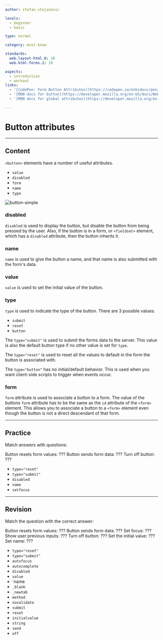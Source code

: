 ```yaml
---
author: stefan.stojanovic

levels:
  - beginner
  - basic

type: normal

category: must-know

standards:
  web.layout-html.0: 10
  web.html-forms.2: 10

aspects:
  - introduction
  - workout
links:
  - '[CodePen: Form Button Attributes](https://codepen.io/enkidevs/pen/BPWEzL){code}'
  - '[MDN docs for button](https://developer.mozilla.org/en-US/docs/Web/HTML/Element/button){website}'
  - '[MDN docs for global attributes](https://developer.mozilla.org/en-US/docs/Web/HTML/Global_attributes){website}'

---
```

# Button attributes
---
## Content

`<button>` elements have a number of useful attributes.

* `value`
* `disabled`
* `form`
* `name`
* `type`

![button-simple](%3Csvg%20xmlns%3D%22http%3A%2F%2Fwww.w3.org%2F2000%2Fsvg%22%20width%3D%22320%22%20height%3D%2257%22%3E%3Cg%20fill%3D%22none%22%20fill-rule%3D%22evenodd%22%3E%3Crect%20width%3D%22320%22%20height%3D%2257%22%20fill%3D%22%23FFF%22%20rx%3D%229%22%2F%3E%3Ctext%20fill%3D%22%23000%22%20font-family%3D%22ArialMT%2C%20Arial%22%20font-size%3D%2211.5%22%3E%3Ctspan%20x%3D%2227%22%20y%3D%2232%22%3ESubmit%20%3C%2Ftspan%3E%3C%2Ftext%3E%3Crect%20width%3D%2250%22%20height%3D%2217%22%20x%3D%2219%22%20y%3D%2220%22%20stroke%3D%22%23D9D9D9%22%20rx%3D%224%22%2F%3E%3C%2Fg%3E%3C%2Fsvg%3E)

<!--[View CodePen](https://codepen.io/enkidevs/pen/BPWEzL)-->

### disabled

`disabled` is used to display the button, but disable the button from being pressed by the user. Also, if the button is in a form, or `<fieldset>` element, which has a `disabled` attribute, then the button inherits it.  

### name

`name` is used to give the button a name, and that name is also submitted with the form's data.

### value

`value` is used to set the initial value of the button.

### type

`type` is used to indicate the type of the button. There are 3 possible values:
  - `submit`
  - `reset`
  - `button`

The `type="submit"` is used to submit the forms data to the server. This value is also the default button type if no other value is set for `type`.

The `type="reset"` is used to reset all the values to default in the form the button is associated with.

The `type="button"` has no initial/default behavior. This is used when you want client-side scripts to trigger when events occur.

### form

`form` attribute is used to associate a button to a form. The value of the buttons `form` attribute has to be the same as the `id` attribute of the `<form>` element. This allows you to associate a button to a `<form>` element even though the button is not a direct descendant of that form.


---
## Practice

Match answers with questions:

Button resets form values: ???
Button sends form data: ???
Turn off button: ???


* `type="reset"`
* `type="submit"`
* `disabled`
* `name`
* `setfocus`

---
## Revision

Match the question with the correct answer:

Button resets form values: ???
Button sends form data: ???
Set focus: ???
Show user previous inputs: ???
Turn off button: ???
Set the initial value: ???
Set name: ???

* `type="reset"`
* `type="submit"`
* `autofocus`
* `autocomplete`
* `disabled`
* `value`
* `name
* `_blank`
* `_newtab`
* `method`
* `novalidate`
* `submit`
* `reset`
* `initialvalue`
* `string`
* `send`
* `off`
